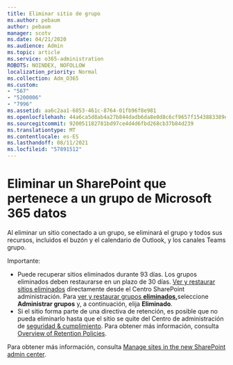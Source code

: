 ```yaml
---
title: Eliminar sitio de grupo
ms.author: pebaum
author: pebaum
manager: scotv
ms.date: 04/21/2020
ms.audience: Admin
ms.topic: article
ms.service: o365-administration
ROBOTS: NOINDEX, NOFOLLOW
localization_priority: Normal
ms.collection: Adm_O365
ms.custom:
- "567"
- "5200006"
- "7996"
ms.assetid: aa6c2aa1-6853-461c-8764-01fb96f8e981
ms.openlocfilehash: 44a6ca5d8ab4a27b844dadb6da8e0d8c6cf9657f1543883389eee6e7d743a930
ms.sourcegitcommit: 920051182781bd97ce4d4d6fbd268cb37b84d239
ms.translationtype: MT
ms.contentlocale: es-ES
ms.lasthandoff: 08/11/2021
ms.locfileid: "57891512"
---
```

# <a name="delete-a-sharepoint-site-that-belongs-to-a-microsoft-365-group"></a>Eliminar un SharePoint que pertenece a un grupo de Microsoft 365 datos

Al eliminar un sitio conectado a un grupo, se eliminará el grupo y todos sus recursos, incluidos el buzón y el calendario de Outlook, y los canales Teams grupo.
  
Importante:

- Puede recuperar sitios eliminados durante 93 días. Los grupos eliminados deben restaurarse en un plazo de 30 días. [Ver y restaurar sitios eliminados](https://admin.microsoft.com/sharepoint?page=recyclebin&modern=true) directamente desde el Centro SharePoint administración. Para [ver y restaurar grupos **eliminados,**](https://admin.microsoft.com/Adminportal/Home?source=applauncher#/deletedgroups)seleccione **Administrar grupos** y, a continuación, elija **Eliminado**.
- Si el sitio forma parte de una directiva de retención, es posible que no pueda eliminarlo hasta que el sitio se quite del Centro de administración de [seguridad & cumplimiento](https://protection.office.com/?rfr=AdminCenter#/retention). Para obtener más información, consulta [Overview of Retention Policies](https://docs.microsoft.com/microsoft-365/compliance/retention-policies).
  
Para obtener más información, consulta [Manage sites in the new SharePoint admin center](https://docs.microsoft.com/sharepoint/manage-sites-in-new-admin-center).
